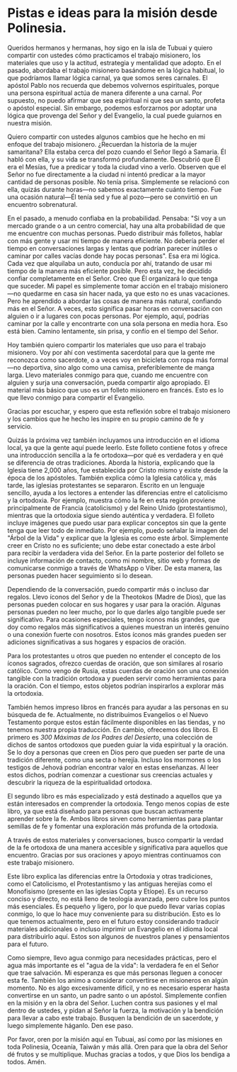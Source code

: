 # Pistas e ideas para la misión desde Polinesia.  

Queridos hermanos y hermanas, hoy sigo en la isla de Tubuai y quiero compartir con ustedes cómo practicamos el trabajo misionero, los materiales que uso y la actitud, estrategia y mentalidad que adopto. En el pasado, abordaba el trabajo misionero basándome en la lógica habitual, lo que podríamos llamar lógica carnal, ya que somos seres carnales. El apóstol Pablo nos recuerda que debemos volvernos espirituales, porque una persona espiritual actúa de manera diferente a una carnal. Por supuesto, no puedo afirmar que sea espiritual ni que sea un santo, profeta o apóstol especial. Sin embargo, podemos esforzarnos por adoptar una lógica que provenga del Señor y del Evangelio, la cual puede guiarnos en nuestra misión.

Quiero compartir con ustedes algunos cambios que he hecho en mi enfoque del trabajo misionero. ¿Recuerdan la historia de la mujer samaritana? Ella estaba cerca del pozo cuando el Señor llegó a Samaria. Él habló con ella, y su vida se transformó profundamente. Descubrió que Él era el Mesías, fue a predicar y toda la ciudad vino a verlo. Observen que el Señor no fue directamente a la ciudad ni intentó predicar a la mayor cantidad de personas posible. No tenía prisa. Simplemente se relacionó con ella, quizás durante horas—no sabemos exactamente cuánto tiempo. Fue una ocasión natural—Él tenía sed y fue al pozo—pero se convirtió en un encuentro sobrenatural.

En el pasado, a menudo confiaba en la probabilidad. Pensaba: "Si voy a un mercado grande o a un centro comercial, hay una alta probabilidad de que me encuentre con muchas personas. Puedo distribuir más folletos, hablar con más gente y usar mi tiempo de manera eficiente. No debería perder el tiempo en conversaciones largas y lentas que podrían parecer inútiles o caminar por calles vacías donde hay pocas personas". Esa era mi lógica. Cada vez que alquilaba un auto, conducía por ahí, tratando de usar mi tiempo de la manera más eficiente posible. Pero esta vez, he decidido confiar completamente en el Señor. Creo que Él organizará lo que tenga que suceder. Mi papel es simplemente tomar acción en el trabajo misionero—no quedarme en casa sin hacer nada, ya que esto no es unas vacaciones. Pero he aprendido a abordar las cosas de manera más natural, confiando más en el Señor. A veces, esto significa pasar horas en conversación con alguien o ir a lugares con pocas personas. Por ejemplo, aquí, podrías caminar por la calle y encontrarte con una sola persona en media hora. Eso está bien. Camino lentamente, sin prisa, y confío en el tiempo del Señor.

Hoy también quiero compartir los materiales que uso para el trabajo misionero. Voy por ahí con vestimenta sacerdotal para que la gente me reconozca como sacerdote, o a veces voy en bicicleta con ropa más formal—no deportiva, sino algo como una camisa, preferiblemente de manga larga. Llevo materiales conmigo para que, cuando me encuentre con alguien y surja una conversación, pueda compartir algo apropiado. El material más básico que uso es un folleto misionero en francés. Esto es lo que llevo conmigo para compartir el Evangelio.

Gracias por escuchar, y espero que esta reflexión sobre el trabajo misionero y los cambios que he hecho les inspire en su propio camino de fe y servicio.

Quizás la próxima vez también incluyamos una introducción en el idioma local, ya que la gente aquí puede leerlo. Este folleto contiene fotos y ofrece una introducción sencilla a la fe ortodoxa—por qué es verdadera y en qué se diferencia de otras tradiciones. Aborda la historia, explicando que la Iglesia tiene 2,000 años, fue establecida por Cristo mismo y existe desde la época de los apóstoles. También explica cómo la Iglesia católica y, más tarde, las iglesias protestantes se separaron. Escrito en un lenguaje sencillo, ayuda a los lectores a entender las diferencias entre el catolicismo y la ortodoxia. Por ejemplo, muestra cómo la fe en esta región proviene principalmente de Francia (catolicismo) y del Reino Unido (protestantismo), mientras que la ortodoxia sigue siendo auténtica y verdadera. El folleto incluye imágenes que puedo usar para explicar conceptos sin que la gente tenga que leer todo de inmediato. Por ejemplo, puedo señalar la imagen del "Árbol de la Vida" y explicar que la Iglesia es como este árbol. Simplemente creer en Cristo no es suficiente; uno debe estar conectado a este árbol para recibir la verdadera vida del Señor. En la parte posterior del folleto se incluye información de contacto, como mi nombre, sitio web y formas de comunicarse conmigo a través de WhatsApp o Viber. De esta manera, las personas pueden hacer seguimiento si lo desean.

Dependiendo de la conversación, puedo compartir más o incluso dar regalos. Llevo íconos del Señor y de la Theotokos (Madre de Dios), que las personas pueden colocar en sus hogares y usar para la oración. Algunas personas pueden no leer mucho, por lo que darles algo tangible puede ser significativo. Para ocasiones especiales, tengo íconos más grandes, que doy como regalos más significativos a quienes muestran un interés genuino o una conexión fuerte con nosotros. Estos íconos más grandes pueden ser adiciones significativas a sus hogares y espacios de oración.

Para los protestantes u otros que pueden no entender el concepto de los íconos sagrados, ofrezco cuerdas de oración, que son similares al rosario católico. Como vengo de Rusia, estas cuerdas de oración son una conexión tangible con la tradición ortodoxa y pueden servir como herramientas para la oración. Con el tiempo, estos objetos podrían inspirarlos a explorar más la ortodoxia.

También hemos impreso libros en francés para ayudar a las personas en su búsqueda de fe. Actualmente, no distribuimos Evangelios o el Nuevo Testamento porque estos están fácilmente disponibles en las tiendas, y no tenemos nuestra propia traducción. En cambio, ofrecemos dos libros. El primero es *300 Máximas de los Padres del Desierto*, una colección de dichos de santos ortodoxos que pueden guiar la vida espiritual y la oración. Se lo doy a personas que creen en Dios pero que pueden ser parte de una tradición diferente, como una secta o herejía. Incluso los mormones o los testigos de Jehová podrían encontrar valor en estas enseñanzas. Al leer estos dichos, podrían comenzar a cuestionar sus creencias actuales y descubrir la riqueza de la espiritualidad ortodoxa.

El segundo libro es más especializado y está destinado a aquellos que ya están interesados en comprender la ortodoxia. Tengo menos copias de este libro, ya que está diseñado para personas que buscan activamente aprender sobre la fe. Ambos libros sirven como herramientas para plantar semillas de fe y fomentar una exploración más profunda de la ortodoxia.

A través de estos materiales y conversaciones, busco compartir la verdad de la fe ortodoxa de una manera accesible y significativa para aquellos que encuentro. Gracias por sus oraciones y apoyo mientras continuamos con este trabajo misionero.

Este libro explica las diferencias entre la Ortodoxia y otras tradiciones, como el Catolicismo, el Protestantismo y las antiguas herejías como el Monofisismo (presente en las iglesias Copta y Etíope). Es un recurso conciso y directo, no está lleno de teología avanzada, pero cubre los puntos más esenciales. Es pequeño y ligero, por lo que puedo llevar varias copias conmigo, lo que lo hace muy conveniente para su distribución. Esto es lo que tenemos actualmente, pero en el futuro estoy considerando traducir materiales adicionales o incluso imprimir un Evangelio en el idioma local para distribuirlo aquí. Estos son algunos de nuestros planes y pensamientos para el futuro.

Como siempre, llevo agua conmigo para necesidades prácticas, pero el agua más importante es el "agua de la vida": la verdadera fe en el Señor que trae salvación. Mi esperanza es que más personas lleguen a conocer esta fe. También los animo a considerar convertirse en misioneros en algún momento. No es algo excesivamente difícil, y no es necesario esperar hasta convertirse en un santo, un padre santo o un apóstol. Simplemente confíen en la misión y en la obra del Señor. Luchen contra sus pasiones y el mal dentro de ustedes, y pidan al Señor la fuerza, la motivación y la bendición para llevar a cabo este trabajo. Busquen la bendición de un sacerdote, y luego simplemente háganlo. Den ese paso.

Por favor, oren por la misión aquí en Tubuai, así como por las misiones en toda Polinesia, Oceanía, Taiwán y más allá. Oren para que la obra del Señor dé frutos y se multiplique. Muchas gracias a todos, y que Dios los bendiga a todos. Amén.

